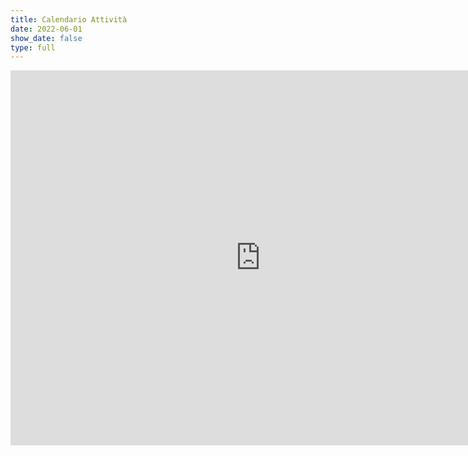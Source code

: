 ```yaml
---
title: Calendario Attività
date: 2022-06-01
show_date: false
type: full
---
```


<iframe src="https://calendar.google.com/calendar/embed?height=600&wkst=2&bgcolor=%23ffffff&ctz=Europe%2FRome&showCalendars=0&showTabs=1&showPrint=0&showTitle=0&mode=MONTH&showTz=0&title=Casa%20del%20Popolo%20Settignano&src=Z2JzNWdrbm8xdW5qbnU1NGVtaWpraGtyNW9AZ3JvdXAuY2FsZW5kYXIuZ29vZ2xlLmNvbQ&color=%23F4511E" style="border-width:0" width="800" height="600" frameborder="0" scrolling="no"></iframe>
